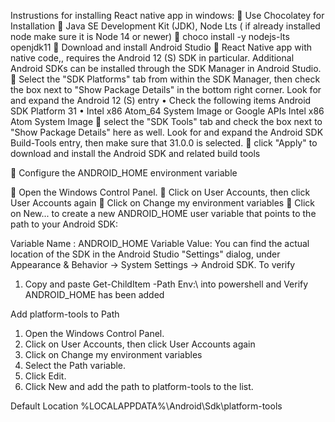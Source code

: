 Instrustions for installing React native app in windows:
 Use Chocolatey for Installation
 Java SE Development Kit (JDK), Node Lts ( if already installed node make sure it is Node 14 or newer)
 choco install -y nodejs-lts openjdk11
 Download and install Android Studio
 React Native app with native code,, requires the Android 12 (S) SDK in particular. Additional Android SDKs can be installed through the SDK Manager in Android Studio.
 Select the "SDK Platforms" tab from within the SDK Manager, then check the box next to "Show Package Details" in the bottom right corner. Look for and expand the Android 12 (S) entry
• Check the following items
Android SDK Platform 31
• Intel x86 Atom_64 System Image or Google APIs Intel x86 Atom System Image
 select the "SDK Tools" tab and check the box next to "Show Package Details" here as well. Look for and expand the Android SDK Build-Tools entry, then make sure that 31.0.0 is selected.
 click "Apply" to download and install the Android SDK and related build tools

 Configure the ANDROID_HOME environment variable

 Open the Windows Control Panel.
 Click on User Accounts, then click User Accounts again
 Click on Change my environment variables
 Click on New... to create a new ANDROID_HOME user variable that points to the path to your Android SDK:

Variable Name : ANDROID_HOME
Variable Value: You can find the actual location of the SDK in the Android Studio "Settings" dialog, under Appearance & Behavior → System Settings → Android SDK.
To verify

1. Copy and paste Get-ChildItem -Path Env:\ into powershell and Verify ANDROID_HOME has been added

Add platform-tools to Path

1. Open the Windows Control Panel.
2. Click on User Accounts, then click User Accounts again
3. Click on Change my environment variables
4. Select the Path variable.
5. Click Edit.
6. Click New and add the path to platform-tools to the list.

Default Location %LOCALAPPDATA%\Android\Sdk\platform-tools
